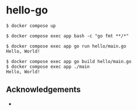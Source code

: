 # hello-go

```
$ docker compose up

$ docker compose exec app bash -c "go fmt **/*"

$ docker compose exec app go run hello/main.go
Hello, World!

$ docker compose exec app go build hello/main.go
$ docker compose exec app ./main
Hello, World!
```

## Acknowledgements

- 